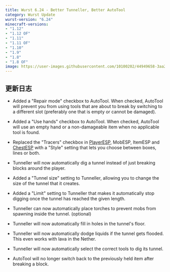 ```yaml
---
title: Wurst 6.24 - Better Tunneller, Better AutoTool
category: Wurst Update
wurst-version: "6.24"
minecraft-versions:
- "1.12"
- "1.12 OF"
- "1.11"
- "1.11 OF"
- "1.10"
- "1.9"
- "1.8"
- "1.8 OF"
image: https://user-images.githubusercontent.com/10100202/44949658-3aa29280-ae36-11e8-9f10-b4c1d9fdfa37.jpg
---
```

## 更新日志

- Added a "Repair mode" checkbox to AutoTool. When checked, AutoTool will prevent you from using tools that are about to break by switching to a different slot (preferably one that is empty or cannot be damaged).

- Added a "Use hands" checkbox to AutoTool. When checked, AutoTool will use an empty hand or a non-damageable item when no applicable tool is found.

- Replaced the "Tracers" checkbox in [PlayerESP](https://wurst.wiki/playeresp), MobESP, ItemESP and [ChestESP](https://wurst.wiki/chestesp) with a "Style" setting that lets you choose between boxes, lines or both.

- Tunneller will now automatically dig a tunnel instead of just breaking blocks around the player.

- Added a "Tunnel size" setting to Tunneller, allowing you to change the size of the tunnel that it creates.

- Added a "Limit" setting to Tunneller that makes it automatically stop digging once the tunnel has reached the given length.

- Tunneller can now automatically place torches to prevent mobs from spawning inside the tunnel. (optional)

- Tunneller will now automatically fill in holes in the tunnel's floor.

- Tunneller will now automatically dodge liquids if the tunnel gets flooded. This even works with lava in the Nether.

- Tunneller will now automatically select the correct tools to dig its tunnel.

- AutoTool will no longer switch back to the previously held item after breaking a block.
